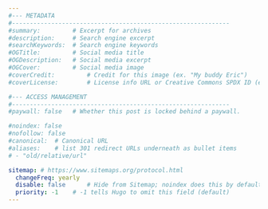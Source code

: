 ```yaml
---
#--- METADATA
#-------------------------------------------------------------
#summary:         # Excerpt for archives
#description:     # Search engine excerpt
#searchKeywords:  # Search engine keywords
#OGTitle:         # Social media title
#OGDescription:   # Social media excerpt
#OGCover:         # Social media image
#coverCredit:         # Credit for this image (ex. "My buddy Eric")
#coverLicense:        # License info URL or Creative Commons SPDX ID (ex. CC BY-NC)

#--- ACCESS MANAGEMENT
#-------------------------------------------------------------
#paywall: false   # Whether this post is locked behind a paywall.

#noindex: false
#nofollow: false
#canonical:  # Canonical URL
#aliases:    # list 301 redirect URLs underneath as bullet items
# - "old/relative/url"

sitemap: # https://www.sitemaps.org/protocol.html
  changeFreq: yearly
  disable: false      # Hide from Sitemap; noindex does this by default
  priority: -1    # -1 tells Hugo to omit this field (default)
---
```

